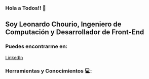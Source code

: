 ### Hola a Todos!! 👋

## Soy Leonardo Chourio, Ingeniero de Computación y Desarrollador de Front-End

### Puedes encontrarme en:

[LinkedIn](https://www.linkedin.com/in/leonardo-chourio-387839201/)

### Herramientas y Conocimientos :computer::


<!--
**leoch17/leoch17** is a ✨ _special_ ✨ repository because its `README.md` (this file) appears on your GitHub profile.

Here are some ideas to get you started:

- 🔭 I’m currently working on ...
- 🌱 I’m currently learning ...
- 👯 I’m looking to collaborate on ...
- 🤔 I’m looking for help with ...
- 💬 Ask me about ...
- 📫 How to reach me: ...
- 😄 Pronouns: ...
- ⚡ Fun fact: ...
-->
